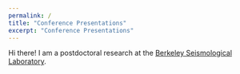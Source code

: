 ```yaml
---
permalink: /
title: "Conference Presentations"
excerpt: "Conference Presentations"
---
```



Hi there! I am a postdoctoral research at the [Berkeley Seismological Laboratory](https://seismo.berkeley.edu/).



